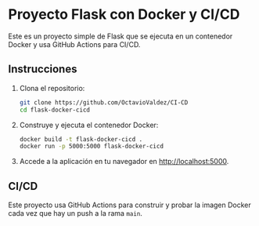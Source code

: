 # Proyecto Flask con Docker y CI/CD

Este es un proyecto simple de Flask que se ejecuta en un contenedor Docker y usa GitHub Actions para CI/CD.

## Instrucciones

1. Clona el repositorio:

   ```bash
   git clone https://github.com/OctavioValdez/CI-CD
   cd flask-docker-cicd
   ```

2. Construye y ejecuta el contenedor Docker:

   ```bash
   docker build -t flask-docker-cicd .
   docker run -p 5000:5000 flask-docker-cicd
   ```

3. Accede a la aplicación en tu navegador en [http://localhost:5000](http://localhost:5000).

## CI/CD

Este proyecto usa GitHub Actions para construir y probar la imagen Docker cada vez que hay un push a la rama `main`.
